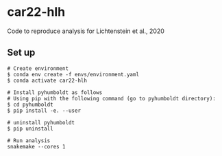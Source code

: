 # car22-hlh
Code to reproduce analysis for Lichtenstein et al., 2020

## Set up

```
# Create environment
$ conda env create -f envs/environment.yaml
$ conda activate car22-hlh

# Install pyhumboldt as follows
# Using pip with the following command (go to pyhumboldt directory):
$ cd pyhumboldt
$ pip install -e. --user

# uninstall pyhumboldt
$ pip uninstall

# Run analysis
snakemake --cores 1

```

